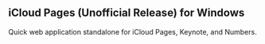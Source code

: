 ## iCloud Pages (Unofficial Release) for Windows
Quick web application standalone for iCloud Pages, Keynote, and Numbers.
